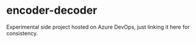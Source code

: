 # encoder-decoder
Experimental side project hosted on Azure DevOps, just linking it here for consistency. 

